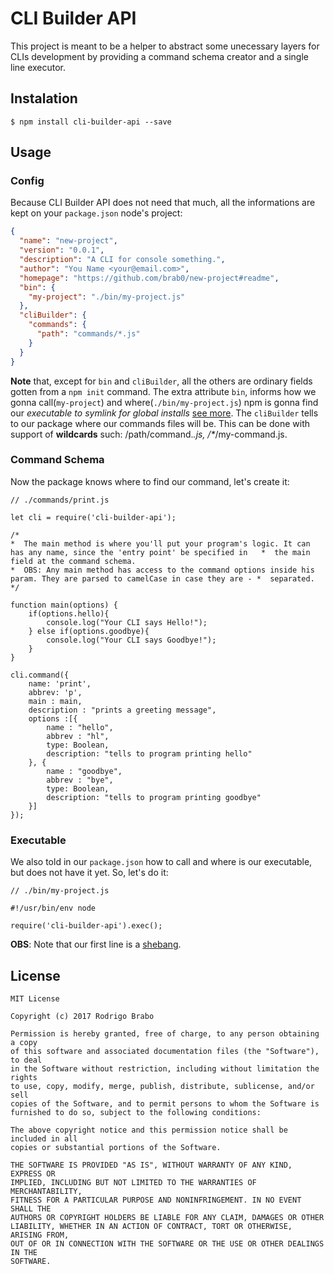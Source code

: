 CLI Builder API
===============
This project is meant to be a helper to abstract some unecessary layers for CLIs development by providing a command schema creator and a single line executor.

## Instalation
    $ npm install cli-builder-api --save

## Usage
### Config
Because CLI Builder API does not need that much, all the informations are kept on your `package.json` node's project:

```package.json
{
  "name": "new-project",
  "version": "0.0.1",
  "description": "A CLI for console something.",
  "author": "You Name <your@email.com>",
  "homepage": "https://github.com/brab0/new-project#readme",
  "bin": {
    "my-project": "./bin/my-project.js"
  },
  "cliBuilder": {
    "commands": {
      "path": "commands/*.js"
    }
  }
}
```

**Note** that, except for `bin` and `cliBuilder`, all the others are ordinary fields gotten from a `npm init` command. The extra attribute `bin`, informs how we gonna call(`my-project`) and where(`./bin/my-project.js`) npm is gonna find our *executable to symlink for global installs* [see more](https://docs.npmjs.com/files/package.json#bin). The `cliBuilder` tells to our package where our commands files will be. This can be done with support of **wildcards** such: /path/command.*.js, /\**/my-command.js.

### Command Schema
Now the package knows where to find our command, let's create it:

```node
// ./commands/print.js

let cli = require('cli-builder-api');

/*
*  The main method is where you'll put your program's logic. It can has any name, since the 'entry point' be specified in   *  the main field at the command schema.
*  OBS: Any main method has access to the command options inside his param. They are parsed to camelCase in case they are - *  separated.
*/

function main(options) {
    if(options.hello){
        console.log("Your CLI says Hello!");
    } else if(options.goodbye){
        console.log("Your CLI says Goodbye!");
    }
}

cli.command({
    name: 'print',
    abbrev: 'p',
    main : main,
    description : "prints a greeting message",
    options :[{
        name : "hello",
        abbrev : "hl",
        type: Boolean,
        description: "tells to program printing hello"
    }, {
        name : "goodbye",
        abbrev : "bye",
        type: Boolean,
        description: "tells to program printing goodbye"
    }]
});
```

### Executable
We also told in our `package.json` how to call and where is our executable, but does not have it yet. So, let's do it:
```node
// ./bin/my-project.js

#!/usr/bin/env node

require('cli-builder-api').exec();
```

**OBS**: Note that our first line is a [shebang](https://www.in-ulm.de/~mascheck/various/shebang/).  


## License
```
MIT License

Copyright (c) 2017 Rodrigo Brabo

Permission is hereby granted, free of charge, to any person obtaining a copy
of this software and associated documentation files (the "Software"), to deal
in the Software without restriction, including without limitation the rights
to use, copy, modify, merge, publish, distribute, sublicense, and/or sell
copies of the Software, and to permit persons to whom the Software is
furnished to do so, subject to the following conditions:

The above copyright notice and this permission notice shall be included in all
copies or substantial portions of the Software.

THE SOFTWARE IS PROVIDED "AS IS", WITHOUT WARRANTY OF ANY KIND, EXPRESS OR
IMPLIED, INCLUDING BUT NOT LIMITED TO THE WARRANTIES OF MERCHANTABILITY,
FITNESS FOR A PARTICULAR PURPOSE AND NONINFRINGEMENT. IN NO EVENT SHALL THE
AUTHORS OR COPYRIGHT HOLDERS BE LIABLE FOR ANY CLAIM, DAMAGES OR OTHER
LIABILITY, WHETHER IN AN ACTION OF CONTRACT, TORT OR OTHERWISE, ARISING FROM,
OUT OF OR IN CONNECTION WITH THE SOFTWARE OR THE USE OR OTHER DEALINGS IN THE
SOFTWARE.

```
